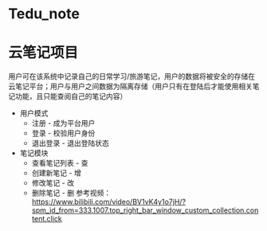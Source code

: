 # Tedu_note
# 云笔记项目
用户可在该系统中记录自己的日常学习/旅游笔记，用户的数据将被安全的存储在云笔记平台；用户与用户之间数据为隔离存储（用户只有在登陆后才能使用相关笔记功能，且只能查阅自己的笔记内容）
- 用户模式
	- 注册 - 成为平台用户
	- 登录 - 校验用户身份
	- 退出登录 - 退出登陆状态
- 笔记模块
	- 查看笔记列表 - 查
	- 创建新笔记 - 增
	- 修改笔记 - 改
	- 删除笔记 - 删
参考视频：https://www.bilibili.com/video/BV1vK4y1o7jH/?spm_id_from=333.1007.top_right_bar_window_custom_collection.content.click
